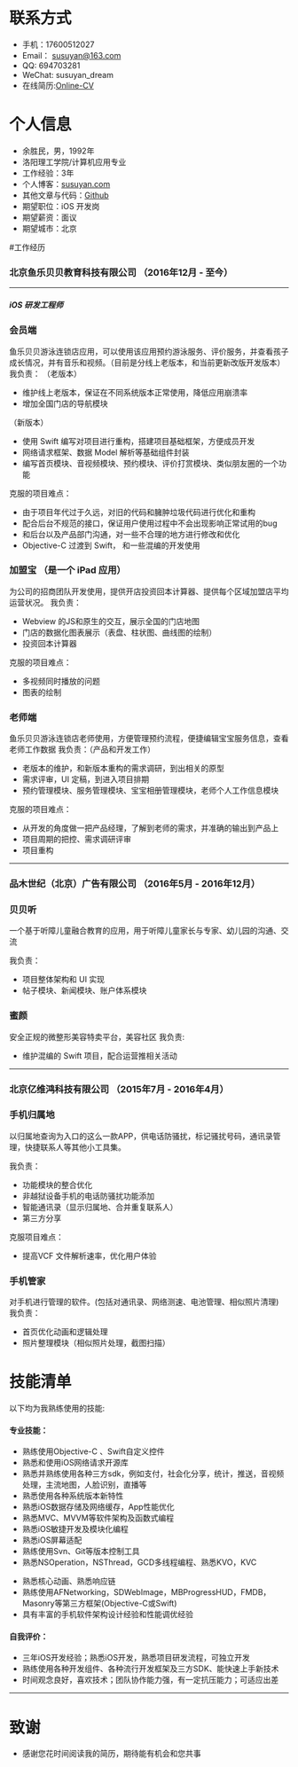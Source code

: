 # 联系方式
- 手机：17600512027
- Email： susuyan@163.com
- QQ: 694703281
- WeChat: susuyan_dream
- 在线简历:[Online-CV](https://github.com/susuyan/Resume/blob/master/iOS%E5%BC%80%E5%8F%91_%E4%BD%99%E8%83%9C%E6%B0%91_%E5%8C%97%E4%BA%AC17600512027.md)

# 个人信息

- 余胜民，男，1992年
- 洛阳理工学院/计算机应用专业
- 工作经验：3年
- 个人博客：[susuyan.com](http://susuyan.com/)
- 其他文章与代码：[Github](https://github.com/susuyan)
- 期望职位：iOS 开发岗
- 期望薪资：面议
- 期望城市：北京

#工作经历
### 北京鱼乐贝贝教育科技有限公司 （2016年12月 - 至今）
---
##### iOS 研发工程师
### 会员端
鱼乐贝贝游泳连锁店应用，可以使用该应用预约游泳服务、评价服务，并查看孩子成长情况，并有音乐和视频。（目前是分线上老版本，和当前更新改版开发版本）
我负责：
（老版本）

- 维护线上老版本，保证在不同系统版本正常使用，降低应用崩溃率
- 增加全国门店的导航模块

（新版本）

- 使用 Swift 编写对项目进行重构，搭建项目基础框架，方便成员开发
- 网络请求框架、数据 Model 解析等基础组件封装
- 编写首页模块、音视频模块、预约模块、评价打赏模块、类似朋友圈的一个功能

克服的项目难点：

- 由于项目年代过于久远，对旧的代码和臃肿垃圾代码进行优化和重构
- 配合后台不规范的接口，保证用户使用过程中不会出现影响正常试用的bug
- 和后台以及产品部门沟通，对一些不合理的地方进行修改和优化
- Objective-C 过渡到 Swift， 和一些混编的开发使用


### 加盟宝 （是一个 iPad 应用）
为公司的招商团队开发使用，提供开店投资回本计算器、提供每个区域加盟店平均运营状况。
我负责：

- Webview 的JS和原生的交互，展示全国的门店地图
- 门店的数据化图表展示（表盘、柱状图、曲线图的绘制）
- 投资回本计算器

克服的项目难点：

- 多视频同时播放的问题
- 图表的绘制


### 老师端
鱼乐贝贝游泳连锁店老师使用，方便管理预约流程，便捷编辑宝宝服务信息，查看老师工作数据
我负责：（产品和开发工作）

- 老版本的维护，和新版本重构的需求调研，到出相关的原型
- 需求评审，UI 定稿，到进入项目排期
- 预约管理模块、服务管理模块、宝宝相册管理模块，老师个人工作信息模块

克服的项目难点：

- 从开发的角度做一把产品经理，了解到老师的需求，并准确的输出到产品上
- 项目周期的把控、需求调研评审
- 项目重构

---

### 品木世纪（北京）广告有限公司 （2016年5月 - 2016年12月）
### 贝贝听
一个基于听障儿童融合教育的应用，用于听障儿童家长与专家、幼儿园的沟通、交流

我负责：

* 项目整体架构和 UI 实现
* 帖子模块、新闻模块、账户体系模块

### 蜜颜
安全正规的微整形美容特卖平台，美容社区
我负责:

* 维护混编的 Swift 项目，配合运营推相关活动

---

### 北京亿维鸿科技有限公司 （2015年7月 - 2016年4月）
### 手机归属地
以归属地查询为入口的这么一款APP，供电话防骚扰，标记骚扰号码，通讯录管理，快捷联系人等其他小工具集。

我负责：

* 功能模块的整合优化
* 非越狱设备手机的电话防骚扰功能添加
* 智能通讯录（显示归属地、合并重复联系人）
* 第三方分享

克服项目难点：

* 提高VCF 文件解析速率，优化用户体验

### 手机管家  
对手机进行管理的软件。(包括对通讯录、网络测速、电池管理、相似照片清理)
我负责：

* 首页优化动画和逻辑处理
* 照片整理模块（相似照片处理，截图扫描）

# 技能清单

以下均为我熟练使用的技能:
#### 专业技能：
- 熟练使用Objective-C 、Swift自定义控件
- 熟悉和使用iOS网络请求开源库
- 熟悉并熟练使用各种三方sdk，例如支付，社会化分享，统计，推送，音视频处理，主流地图，人脸识别，直播等
- 熟悉使用各种系统版本新特性
- 熟悉iOS数据存储及网络缓存，App性能优化
- 熟悉MVC、MVVM等软件架构及函数式编程
- 熟悉iOS敏捷开发及模块化编程
- 熟悉iOS屏幕适配
- 熟练使用Svn、Git等版本控制工具- 熟悉NSOperation，NSThread，GCD多线程编程、熟悉KVO，KVC  * 熟悉核心动画、熟悉响应链  * 熟练使用AFNetworking，SDWebImage，MBProgressHUD，FMDB，Masonry等第三方框架(Objective-C或Swift)  * 具有丰富的手机软件架构设计经验和性能调优经验    

#### 自我评价：
- 三年iOS开发经验；熟悉iOS开发，熟悉项目研发流程，可独立开发
- 熟练使用各种开发组件、各种流行开发框架及三方SDK、能快速上手新技术
- 时间观念良好，喜欢技术；团队协作能力强，有一定抗压能力；可适应出差


---
# 致谢
- 感谢您花时间阅读我的简历，期待能有机会和您共事

